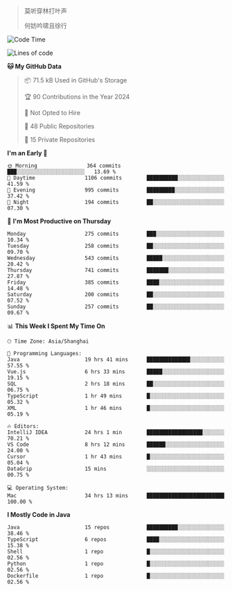 > 莫听穿林打叶声
> 
> 何妨吟啸且徐行

<!-- ![Github Stats](https://github-readme-stats.vercel.app/api?username=catch6&count_private=true&show_icons=true&theme=gruvbox) -->

<!-- ![Top Langs](https://github-readme-stats.vercel.app/api/top-langs/?username=catch6&layout=compact) -->

<!--START_SECTION:waka-->
![Code Time](http://img.shields.io/badge/Code%20Time-1%2C783%20hrs%2019%20mins-blue)

![Lines of code](https://img.shields.io/badge/From%20Hello%20World%20I%27ve%20Written-9.4%20million%20lines%20of%20code-blue)

**🐱 My GitHub Data** 

> 📦 71.5 kB Used in GitHub's Storage 
 > 
> 🏆 90 Contributions in the Year 2024
 > 
> 🚫 Not Opted to Hire
 > 
> 📜 48 Public Repositories 
 > 
> 🔑 15 Private Repositories 
 > 
**I'm an Early 🐤** 

```text
🌞 Morning                364 commits         ███░░░░░░░░░░░░░░░░░░░░░░   13.69 % 
🌆 Daytime                1106 commits        ██████████░░░░░░░░░░░░░░░   41.59 % 
🌃 Evening                995 commits         █████████░░░░░░░░░░░░░░░░   37.42 % 
🌙 Night                  194 commits         ██░░░░░░░░░░░░░░░░░░░░░░░   07.30 % 
```
📅 **I'm Most Productive on Thursday** 

```text
Monday                   275 commits         ███░░░░░░░░░░░░░░░░░░░░░░   10.34 % 
Tuesday                  258 commits         ██░░░░░░░░░░░░░░░░░░░░░░░   09.70 % 
Wednesday                543 commits         █████░░░░░░░░░░░░░░░░░░░░   20.42 % 
Thursday                 741 commits         ███████░░░░░░░░░░░░░░░░░░   27.87 % 
Friday                   385 commits         ████░░░░░░░░░░░░░░░░░░░░░   14.48 % 
Saturday                 200 commits         ██░░░░░░░░░░░░░░░░░░░░░░░   07.52 % 
Sunday                   257 commits         ██░░░░░░░░░░░░░░░░░░░░░░░   09.67 % 
```


📊 **This Week I Spent My Time On** 

```text
🕑︎ Time Zone: Asia/Shanghai

💬 Programming Languages: 
Java                     19 hrs 41 mins      ██████████████░░░░░░░░░░░   57.55 % 
Vue.js                   6 hrs 33 mins       █████░░░░░░░░░░░░░░░░░░░░   19.15 % 
SQL                      2 hrs 18 mins       ██░░░░░░░░░░░░░░░░░░░░░░░   06.75 % 
TypeScript               1 hr 49 mins        █░░░░░░░░░░░░░░░░░░░░░░░░   05.32 % 
XML                      1 hr 46 mins        █░░░░░░░░░░░░░░░░░░░░░░░░   05.19 % 

🔥 Editors: 
IntelliJ IDEA            24 hrs 1 min        ██████████████████░░░░░░░   70.21 % 
VS Code                  8 hrs 12 mins       ██████░░░░░░░░░░░░░░░░░░░   24.00 % 
Cursor                   1 hr 43 mins        █░░░░░░░░░░░░░░░░░░░░░░░░   05.04 % 
DataGrip                 15 mins             ░░░░░░░░░░░░░░░░░░░░░░░░░   00.75 % 

💻 Operating System: 
Mac                      34 hrs 13 mins      █████████████████████████   100.00 % 
```

**I Mostly Code in Java** 

```text
Java                     15 repos            ██████████░░░░░░░░░░░░░░░   38.46 % 
TypeScript               6 repos             ████░░░░░░░░░░░░░░░░░░░░░   15.38 % 
Shell                    1 repo              █░░░░░░░░░░░░░░░░░░░░░░░░   02.56 % 
Python                   1 repo              █░░░░░░░░░░░░░░░░░░░░░░░░   02.56 % 
Dockerfile               1 repo              █░░░░░░░░░░░░░░░░░░░░░░░░   02.56 % 
```




<!--END_SECTION:waka-->
